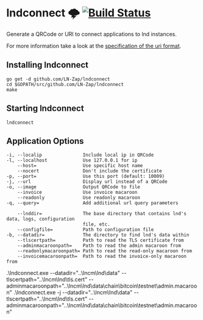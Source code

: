 # lndconnect 🌩 [![Build Status](https://travis-ci.com/LN-Zap/lndconnect.svg?branch=master)](https://travis-ci.com/LN-Zap/lndconnect)

Generate a QRCode or URI to connect applications to lnd instances.

For more information take a look at the [specification of the uri format](lnd_connect_uri.md).

## Installing lndconnect

```
go get -d github.com/LN-Zap/lndconnect
cd $GOPATH/src/github.com/LN-Zap/lndconnect
make
```

## Starting lndconnect

```
lndconnect
```

## Application Options

```
-i, --localip               Include local ip in QRCode
-l, --localhost             Use 127.0.0.1 for ip
    --host=                 Use specific host name
    --nocert                Don't include the certificate
-p, --port=                 Use this port (default: 10009)
-j, --url                   Display url instead of a QRCode
-o, --image                 Output QRCode to file
    --invoice               Use invoice macaroon
    --readonly              Use readonly macaroon
-q, --query=                Add additional url query parameters

    --lnddir=               The base directory that contains lnd's data, logs, configuration
                            file, etc.
    --configfile=           Path to configuration file
-b, --datadir=              The directory to find lnd's data within
    --tlscertpath=          Path to read the TLS certificate from
    --adminmacaroonpath=    Path to read the admin macaroon from
    --readonlymacaroonpath= Path to read the read-only macaroon from
    --invoicemacaroonpath=  Path to read the invoice-only macaroon from
```

.\lndconnect.exe --datadir="..\lncm\lnd\data" --tlscertpath="..\lncm\lnd\tls.cert" --adminmacaroonpath="..\lncm\lnd\data\chain\bitcoin\testnet\admin.macaroon"
.\lndconnect.exe -j --datadir="..\lncm\lnd\data" --tlscertpath="..\lncm\lnd\tls.cert" --adminmacaroonpath="..\lncm\lnd\data\chain\bitcoin\testnet\admin.macaroon"